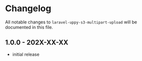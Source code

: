 # Changelog

All notable changes to `laravel-uppy-s3-multipart-upload` will be documented in this file.

## 1.0.0 - 202X-XX-XX

- initial release
